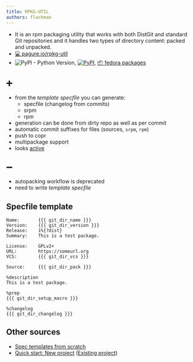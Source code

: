 ```yaml
---
title: RPKG-UTIL
authors: flachman
---
```


- It is an rpm packaging utility that works with both DistGit and standard Git repositories and it handles two types of directory content: packed and unpacked.
- [ :computer: pagure.io/rpkg-util](https://pagure.io/rpkg-util)
- ![PyPI - Python Version](https://img.shields.io/pypi/pyversions/rpkg-util.svg), [![PyPI](https://img.shields.io/pypi/v/rpkg-util.svg)](https://pypi.org/project/rpkg-util/), [ :package: fedora packages](https://src.fedoraproject.org/rpms/rpkg-util)

## :heavy_plus_sign:

- from the _template specfile_ you can generate:
  - specfile (changelog from commits)
  - srpm
  - rpm
- generation can be done from dirty repo as well as per commit
- automatic commit suffixes for files (sources, `srpm`, `rpm`)
- push to copr
- multipackage support
- looks [active](https://pagure.io/rpkg-util/commits/master)

## :heavy_minus_sign:

- autopacking workflow is deprecated
- need to write _template specfile_

## Specfile template

```
Name:       {{{ git_dir_name }}}
Version:    {{{ git_dir_version }}}
Release:    1%{?dist}
Summary:    This is a test package.

License:    GPLv2+
URL:        https://someurl.org
VCS:        {{{ git_dir_vcs }}}

Source:     {{{ git_dir_pack }}}

%description
This is a test package.

%prep
{{{ git_dir_setup_macro }}}

%changelog
{{{ git_dir_changelog }}}
```

## Other sources

- [Spec templates from scratch](https://docs.pagure.org/rpkg-util/spec_templates_from_scratch.html)
- [Quick start: New project](https://docs.pagure.org/rpkg-util/quick_start.html) ([Existing project](https://docs.pagure.org/rpkg-util/quick_start.html#existing-project))
